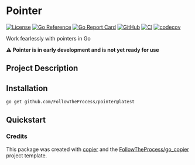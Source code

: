 # Pointer

[![License](https://img.shields.io/github/license/FollowTheProcess/pointer)](https://github.com/FollowTheProcess/pointer)
[![Go Reference](https://pkg.go.dev/badge/github.com/FollowTheProcess/pointer.svg)](https://pkg.go.dev/github.com/FollowTheProcess/pointer)
[![Go Report Card](https://goreportcard.com/badge/github.com/FollowTheProcess/pointer)](https://goreportcard.com/report/github.com/FollowTheProcess/pointer)
[![GitHub](https://img.shields.io/github/v/release/FollowTheProcess/pointer?logo=github&sort=semver)](https://github.com/FollowTheProcess/pointer)
[![CI](https://github.com/FollowTheProcess/pointer/workflows/CI/badge.svg)](https://github.com/FollowTheProcess/pointer/actions?query=workflow%3ACI)
[![codecov](https://codecov.io/gh/FollowTheProcess/pointer/branch/main/graph/badge.svg)](https://codecov.io/gh/FollowTheProcess/pointer)

Work fearlessly with pointers in Go

⚠️ **Pointer is in early development and is not yet ready for use**

## Project Description

## Installation

```shell
go get github.com/FollowTheProcess/pointer@latest
```

## Quickstart

### Credits

This package was created with [copier] and the [FollowTheProcess/go_copier] project template.

[copier]: https://copier.readthedocs.io/en/stable/
[FollowTheProcess/go_copier]: https://github.com/FollowTheProcess/go_copier
